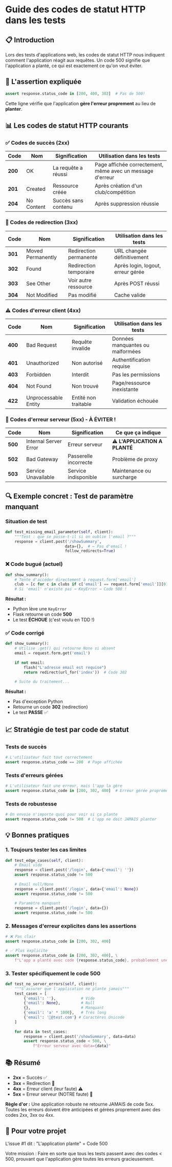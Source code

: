 # Guide des codes de statut HTTP dans les tests

## 📋 Introduction

Lors des tests d'applications web, les codes de statut HTTP nous indiquent comment l'application réagit aux requêtes. Un code 500 signifie que l'application a planté, ce qui est exactement ce qu'on veut éviter.

## 🎯 L'assertion expliquée

```python
assert response.status_code in [200, 400, 302]  # Pas de 500!
```

Cette ligne vérifie que l'application **gère l'erreur proprement** au lieu de **planter**.

## 📊 Les codes de statut HTTP courants

### ✅ Codes de succès (2xx)

| Code | Nom | Signification | Utilisation dans les tests |
|------|-----|---------------|----------------------------|
| **200** | OK | La requête a réussi | Page affichée correctement, même avec un message d'erreur |
| **201** | Created | Ressource créée | Après création d'un club/compétition |
| **204** | No Content | Succès sans contenu | Après suppression réussie |

### 🔄 Codes de redirection (3xx)

| Code | Nom | Signification | Utilisation dans les tests |
|------|-----|---------------|----------------------------|
| **301** | Moved Permanently | Redirection permanente | URL changée définitivement |
| **302** | Found | Redirection temporaire | Après login, logout, erreur gérée |
| **303** | See Other | Voir autre ressource | Après POST réussi |
| **304** | Not Modified | Pas modifié | Cache valide |

### ⚠️ Codes d'erreur client (4xx)

| Code | Nom | Signification | Utilisation dans les tests |
|------|-----|---------------|----------------------------|
| **400** | Bad Request | Requête invalide | Données manquantes ou malformées |
| **401** | Unauthorized | Non autorisé | Authentification requise |
| **403** | Forbidden | Interdit | Pas les permissions |
| **404** | Not Found | Non trouvé | Page/ressource inexistante |
| **422** | Unprocessable Entity | Entité non traitable | Validation échouée |

### 🚨 Codes d'erreur serveur (5xx) - À ÉVITER !

| Code | Nom | Signification | Ce que ça indique |
|------|-----|---------------|-------------------|
| **500** | Internal Server Error | Erreur serveur | ⚠️ **L'APPLICATION A PLANTÉ** |
| **502** | Bad Gateway | Passerelle incorrecte | Problème de proxy |
| **503** | Service Unavailable | Service indisponible | Maintenance ou surcharge |

## 🔍 Exemple concret : Test de paramètre manquant

### Situation de test
```python
def test_missing_email_parameter(self, client):
    """Test : que se passe-t-il si on oublie l'email ?"""
    response = client.post('/showSummary', 
                          data={},  # ← Pas d'email !
                          follow_redirects=True)
```

### ❌ Code bugué (actuel)
```python
def show_summary():
    # Tente d'accéder directement à request.form['email']
    club = [c for c in clubs if c['email'] == request.form['email']][0]
    # Si 'email' n'existe pas → KeyError → Code 500 !
```

**Résultat :** 
- Python lève une `KeyError`
- Flask retourne un code **500**
- Le test **ÉCHOUE** (c'est voulu en TDD !)

### ✅ Code corrigé
```python
def show_summary():
    # Utilise .get() qui retourne None si absent
    email = request.form.get('email')
    
    if not email:
        flash("L'adresse email est requise")
        return redirect(url_for('index'))  # Code 302
    
    # Suite du traitement...
```

**Résultat :**
- Pas d'exception Python
- Retourne un code **302** (redirection)
- Le test **PASSE** ✅

## 📈 Stratégie de test par code de statut

### Tests de succès
```python
# L'utilisateur fait tout correctement
assert response.status_code == 200  # Page affichée
```

### Tests d'erreurs gérées
```python
# L'utilisateur fait une erreur, mais l'app la gère
assert response.status_code in [200, 302, 400]  # Erreur gérée proprement
```

### Tests de robustesse
```python
# On envoie n'importe quoi pour voir si ça plante
assert response.status_code != 500  # L'app ne doit JAMAIS planter
```

## 💡 Bonnes pratiques

### 1. Toujours tester les cas limites
```python
def test_edge_cases(self, client):
    # Email vide
    response = client.post('/login', data={'email': ''})
    assert response.status_code != 500
    
    # Email null/None
    response = client.post('/login', data={'email': None})
    assert response.status_code != 500
    
    # Paramètre manquant
    response = client.post('/login', data={})
    assert response.status_code != 500
```

### 2. Messages d'erreur explicites dans les assertions
```python
# ❌ Pas clair
assert response.status_code in [200, 302, 400]

# ✅ Plus explicite
assert response.status_code in [200, 302, 400], \
    f"L'app a planté avec code {response.status_code}, probablement une exception non gérée"
```

### 3. Tester spécifiquement le code 500
```python
def test_no_server_errors(self, client):
    """S'assurer que l'application ne plante jamais"""
    test_cases = [
        {'email': ''},           # Vide
        {'email': None},         # Null
        {},                      # Manquant
        {'email': 'a' * 1000},   # Très long
        {'email': '🦄@test.com'} # Caractères Unicode
    ]
    
    for data in test_cases:
        response = client.post('/showSummary', data=data)
        assert response.status_code < 500, \
            f"Erreur serveur avec data={data}"
```

## 📚 Résumé

- **2xx** = Succès ✅
- **3xx** = Redirection 🔄
- **4xx** = Erreur client (leur faute) ⚠️
- **5xx** = Erreur serveur (NOTRE faute) 🚨

**Règle d'or :** Une application robuste ne retourne JAMAIS de code 5xx. Toutes les erreurs doivent être anticipées et gérées proprement avec des codes 2xx, 3xx ou 4xx.

## 🎯 Pour votre projet

L'issue #1 dit : "L'application plante" = Code 500

Votre mission : Faire en sorte que tous les tests passent avec des codes < 500, prouvant que l'application gère toutes les erreurs gracieusement.